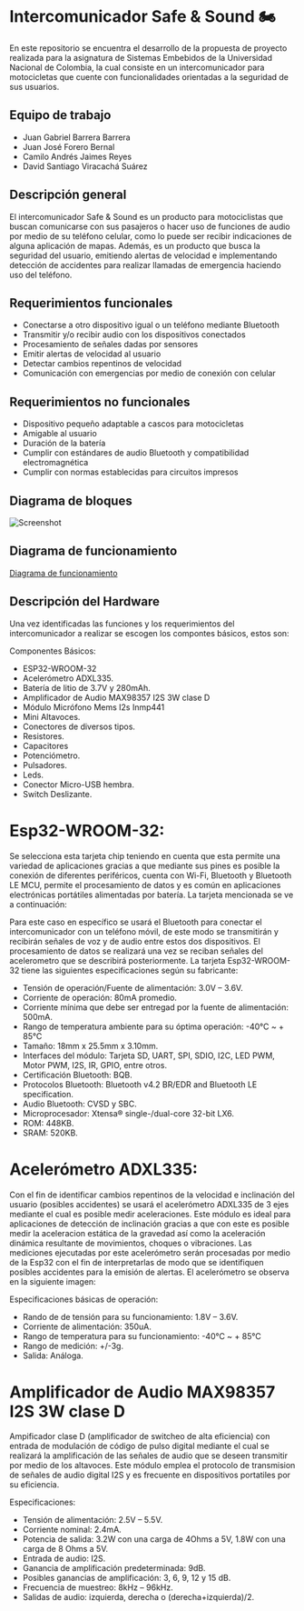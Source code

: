# Intercomunicador Safe & Sound 🏍
En este repositorio se encuentra el desarrollo de la propuesta de proyecto realizada para la asignatura de Sistemas Embebidos de la Universidad Nacional de Colombia, la cual consiste en un intercomunicador para motocicletas que cuente con funcionalidades orientadas a la seguridad de sus usuarios.

## Equipo de trabajo
* Juan Gabriel Barrera Barrera
* Juan José Forero Bernal
* Camilo Andrés Jaimes Reyes
* David Santiago Viracachá Suárez

## Descripción general
El intercomunicador Safe & Sound es un producto para motociclistas que buscan comunicarse con sus pasajeros o hacer uso de funciones de audio por medio de su teléfono celular, como lo puede ser recibir indicaciones de alguna aplicación de mapas. Además, es un producto que busca la seguridad del usuario, emitiendo alertas de velocidad e implementando detección de accidentes para realizar llamadas de emergencia haciendo uso del teléfono.

## Requerimientos funcionales
* Conectarse a otro dispositivo igual o un teléfono mediante Bluetooth
* Transmitir y/o recibir audio con los dispositivos conectados
* Procesamiento de señales dadas por sensores
* Emitir alertas de velocidad al usuario
* Detectar cambios repentinos de velocidad
* Comunicación con emergencias por medio de conexión con celular

## Requerimientos no funcionales
* Dispositivo pequeño adaptable a cascos para motocicletas
* Amigable al usuario
* Duración de la batería
* Cumplir con estándares de audio Bluetooth y compatibilidad electromagnética
* Cumplir con normas establecidas para circuitos impresos

## Diagrama de bloques
![Screenshot](/Imagenes/DiagramaBloques.png)

## Diagrama de funcionamiento
[Diagrama de funcionamiento](Imagenes/Funcionamiento_safe_and_sound.pdf)


## Descripción del Hardware
Una vez identificadas las funciones y los requerimientos del intercomunicador a realizar se escogen los compontes básicos, estos son:

Componentes Básicos:
* ESP32-WROOM-32
* Acelerómetro ADXL335.
* Batería de litio de 3.7V y 280mAh.
* Amplificador de Audio MAX98357 I2S 3W clase D
* Módulo Micrófono Mems I2s Inmp441
* Mini Altavoces.
* Conectores de diversos tipos.
* Resistores.
* Capacitores
* Potenciómetro.
* Pulsadores.
* Leds.
* Conector Micro-USB hembra.
* Switch Deslizante.

# Esp32-WROOM-32:

Se selecciona esta tarjeta chip teniendo en cuenta que esta permite una variedad de aplicaciones gracias a que mediante sus pines es posible la conexión de diferentes periféricos, cuenta con Wi-Fi, Bluetooth y Bluetooth LE MCU, permite el procesamiento de datos y es común en aplicaciones electrónicas portátiles alimentadas por batería. La tarjeta mencionada se ve a continuación:
 
Para este caso en específico se usará el Bluetooth para conectar el intercomunicador con un teléfono móvil, de este modo se transmitirán y recibirán señales de voz y de audio entre estos dos dispositivos. El procesamiento de datos se realizará una vez se reciban señales del acelerometro que se describirá posteriormente.
La tarjeta Esp32-WROOM-32 tiene las siguientes especificaciones según su fabricante: 
* Tensión de operación/Fuente de alimentación: 3.0V – 3.6V.
* Corriente de operación: 80mA promedio.
* Corriente mínima que debe ser entregad por la fuente de alimentación:  500mA.
* Rango de temperatura ambiente para su óptima operación: -40°C ~ + 85°C 
* Tamaño: 18mm x 25.5mm x 3.10mm.
* Interfaces del módulo: Tarjeta SD, UART, SPI, SDIO, I2C, LED PWM, Motor PWM, I2S, IR, GPIO, entre otros.
* Certificación Bluetooth: BQB.
* Protocolos Bluetooth: Bluetooth v4.2 BR/EDR and Bluetooth LE specification.
* Audio Bluetooth: CVSD y SBC.
* Microprocesador: Xtensa® single-/dual-core 32-bit LX6.
* ROM: 448KB.
* SRAM: 520KB.

# Acelerómetro ADXL335:
Con el fin de identificar cambios repentinos de la velocidad e inclinación del usuario (posibles accidentes) se usará el acelerómetro ADXL335 de 3 ejes mediante el cual es posible medir aceleraciones. Este módulo es ideal para aplicaciones de detección de inclinación gracias a que con este es posible medir la aceleracion estática de la gravedad así como la aceleración dinámica resultante de movimientos, choques o vibraciones. Las mediciones ejecutadas por este acelerómetro serán procesadas por medio de la Esp32 con el fin de interpretarlas de modo que se identifiquen posibles accidentes para la emisión de alertas. El acelerómetro se observa en la siguiente imagen: 
 
Especificaciones básicas de operación:
* Rando de de tensión para su funcionamiento: 1.8V – 3.6V.
* Corriente de alimentación: 350uA.
* Rango de temperatura para su funcionamiento: -40°C ~ + 85°C
* Rango de medición: +/-3g.
* Salida: Análoga.

# Amplificador de Audio MAX98357 I2S 3W clase D
Ampificador clase D (amplificador de switcheo de alta eficiencia) con entrada de modulación de código de pulso digital mediante el cual se realizará la amplificación de las señales de audio que se deseen transmitir por medio de los altavoces. Este módulo emplea el protocolo de transmision de señales de audio digital I2S y es frecuente en dispositivos portatiles por su eficiencia.
 
Especificaciones: 
* Tensión de alimentación: 2.5V – 5.5V.
* Corriente nominal: 2.4mA.
* Potencia de salida: 3.2W con una carga de 4Ohms a 5V, 1.8W con una carga de 8 Ohms a 5V.
* Entrada de audio: I2S.
* Ganancia de amplificación predeterminada: 9dB.
* Posibles ganancias de amplificación: 3, 6, 9, 12 y 15 dB.
* Frecuencia de muestreo: 8kHz – 96kHz.
* Salidas de audio: izquierda, derecha o (derecha+izquierda)/2.

